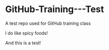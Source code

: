 # GitHub-Training---Test
A test repo used for GitHub training class

I do like spicy foods!

And this is a test!

